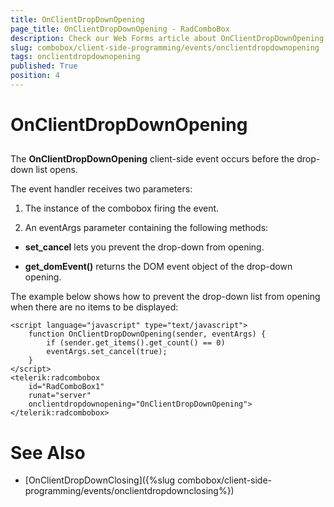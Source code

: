 ```yaml
---
title: OnClientDropDownOpening
page_title: OnClientDropDownOpening - RadComboBox
description: Check our Web Forms article about OnClientDropDownOpening.
slug: combobox/client-side-programming/events/onclientdropdownopening
tags: onclientdropdownopening
published: True
position: 4
---
```


# OnClientDropDownOpening



## 

The **OnClientDropDownOpening** client-side event occurs before the drop-down list opens.

The event handler receives two parameters:

1. The instance of the combobox firing the event.

1. An eventArgs parameter containing the following methods:

* **set_cancel** lets you prevent the drop-down from opening.

* **get_domEvent()** returns the DOM event object of the drop-down opening.

The example below shows how to prevent the drop-down list from opening when there are no items to be displayed:

````ASPNET
<script language="javascript" type="text/javascript">
	function OnClientDropDownOpening(sender, eventArgs) {
		if (sender.get_items().get_count() == 0) 
		eventArgs.set_cancel(true);
	}
</script>
<telerik:radcombobox 
	id="RadComboBox1" 
	runat="server" 
	onclientdropdownopening="OnClientDropDownOpening">
</telerik:radcombobox>
````



# See Also

 * [OnClientDropDownClosing]({%slug combobox/client-side-programming/events/onclientdropdownclosing%})
